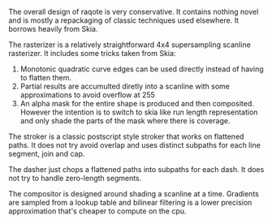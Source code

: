 The overall design of raqote is very conservative. It contains nothing novel and is mostly
a repackaging of classic techniques used elsewhere. It borrows heavily from Skia.

The rasterizer is a relatively straightforward 4x4 supersampling scanline
rasterizer. It includes some tricks taken from Skia:
1. Monotonic quadratic curve edges can be used directly instead of having to flatten them.
2. Partial results are accumulted diretly into a scanline with some approximations to avoid overflow at 255
3. An alpha mask for the entire shape is produced and then composited. However the intention is to switch
   to skia like run length representation and only shade the parts of the mask where there is coverage.

The stroker is a classic postscript style stroker that works on flattened paths. It does not try
avoid overlap and uses distinct subpaths for each line segment, join and cap.

The dasher just chops a flattened paths into subpaths for each dash. It does
not try to handle zero-length segments.

The compositor is designed around shading a scanline at a time. Gradients are sampled from a lookup
table and bilinear filtering is a lower precision approximation that's cheaper to compute on the cpu.

